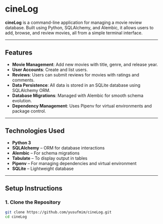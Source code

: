 # cineLog

**cineLog** is a command-line application for managing a movie review database. Built using Python, SQLAlchemy, and Alembic, it allows users to add, browse, and review movies, all from a simple terminal interface.

---

##  Features

-  **Movie Management**: Add new movies with title, genre, and release year.
-  **User Accounts**: Create and list users.
-  **Reviews**: Users can submit reviews for movies with ratings and comments.
-  **Data Persistence**: All data is stored in an SQLite database using SQLAlchemy ORM.
-  **Database Migrations**: Managed with Alembic for smooth schema evolution.
-  **Dependency Management**: Uses Pipenv for virtual environments and package control.

---

## Technologies Used

- **Python 3**
- **SQLAlchemy** – ORM for database interactions
- **Alembic** – For schema migrations
- **Tabulate** – To display output in tables
- **Pipenv** – For managing dependencies and virtual environment
- **SQLite** – Lightweight database

---

## Setup Instructions

### 1. Clone the Repository

```bash
git clone https://github.com/yusufmim/cineLog.git
cd cineLog

